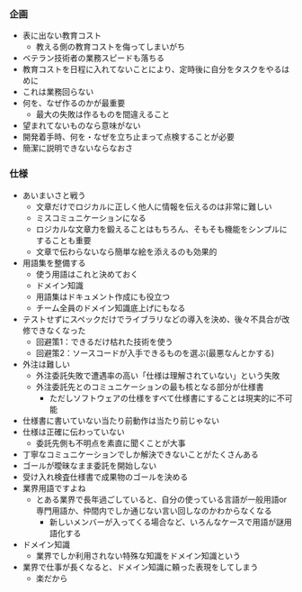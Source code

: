 ### 企画

- 表に出ない教育コスト
  - 教える側の教育コストを侮ってしまいがち
- ベテラン技術者の業務スピードも落ちる
- 教育コストを日程に入れてないことにより、定時後に自分をタスクをやるはめに
- これは業務回らない
- 何を、なぜ作るのかが最重要
  - 最大の失敗は作るものを間違えること
- 望まれてないものなら意味がない
- 開発着手時、何を・なぜを立ち止まって点検することが必要
- 簡潔に説明できないならなおさ

### 仕様

- あいまいさと戦う
  - 文章だけでロジカルに正しく他人に情報を伝えるのは非常に難しい
  - ミスコミュニケーションになる
  - ロジカルな文章力を鍛えることはもちろん、そもそも機能をシンプルにすることも重要
  - 文章で伝わらないなら簡単な絵を添えるのも効果的
- 用語集を整備する
  - 使う用語はこれと決めておく
  - ドメイン知識
  - 用語集はドキュメント作成にも役立つ
  - チーム全員のドメイン知識底上げにもなる
- テストせずにスペックだけでライブラリなどの導入を決め、後々不具合が改修できなくなった
  - 回避策1：できるだけ枯れた技術を使う
  - 回避策2：ソースコードが入手できるものを選ぶ(最悪なんとかする)
- 外注は難しい
  - 外注委託失敗で遭遇率の高い「仕様は理解されていない」という失敗
  - 外注委託先とのコミュニケーションの最も核となる部分が仕様書
    - ただしソフトウェアの仕様をすべて仕様書にすることは現実的に不可能
- 仕様書に書いていない当たり前動作は当たり前じゃない
- 仕様は正確に伝わっていない
  - 委託先側も不明点を素直に聞くことが大事
- 丁寧なコミュニケーションでしか解決できないことがたくさんある
- ゴールが曖昧なまま委託を開始しない
- 受け入れ検査仕様書で成果物のゴールを決める
- 業界用語ですよね
  - とある業界で長年過ごしていると、自分の使っている言語が一般用語or専門用語か、仲間内でしか通じない言い回しなのかわからなくなる
    - 新しいメンバーが入ってくる場合など、いろんなケースで用語が謎用語化する
- ドメイン知識
  - 業界でしか利用されない特殊な知識をドメイン知識という
- 業界で仕事が長くなると、ドメイン知識に頼った表現をしてしまう
  - 楽だから
